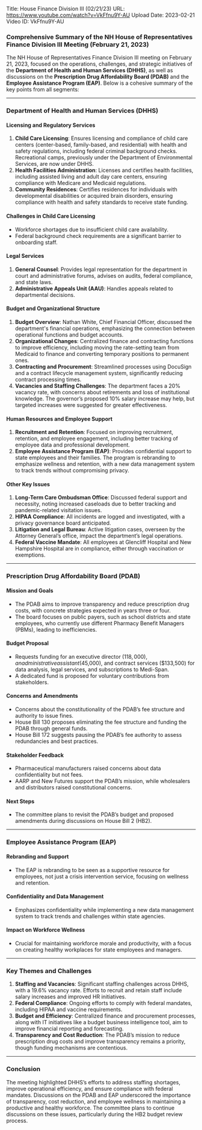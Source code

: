 Title: House Finance Division III (02/21/23)
URL: https://www.youtube.com/watch?v=VkFfnu9Y-AU
Upload Date: 2023-02-21
Video ID: VkFfnu9Y-AU

### Comprehensive Summary of the NH House of Representatives Finance Division III Meeting (February 21, 2023)

The NH House of Representatives Finance Division III meeting on February 21, 2023, focused on the operations, challenges, and strategic initiatives of the **Department of Health and Human Services (DHHS)**, as well as discussions on the **Prescription Drug Affordability Board (PDAB)** and the **Employee Assistance Program (EAP)**. Below is a cohesive summary of the key points from all segments:

---

### **Department of Health and Human Services (DHHS)**

#### **Licensing and Regulatory Services**
1. **Child Care Licensing**: Ensures licensing and compliance of child care centers (center-based, family-based, and residential) with health and safety regulations, including federal criminal background checks. Recreational camps, previously under the Department of Environmental Services, are now under DHHS.
2. **Health Facilities Administration**: Licenses and certifies health facilities, including assisted living and adult day care centers, ensuring compliance with Medicare and Medicaid regulations.
3. **Community Residences**: Certifies residences for individuals with developmental disabilities or acquired brain disorders, ensuring compliance with health and safety standards to receive state funding.

#### **Challenges in Child Care Licensing**
- Workforce shortages due to insufficient child care availability.
- Federal background check requirements are a significant barrier to onboarding staff.

#### **Legal Services**
1. **General Counsel**: Provides legal representation for the department in court and administrative forums, advises on audits, federal compliance, and state laws.
2. **Administrative Appeals Unit (AAU)**: Handles appeals related to departmental decisions.

#### **Budget and Organizational Structure**
1. **Budget Overview**: Nathan White, Chief Financial Officer, discussed the department's financial operations, emphasizing the connection between operational functions and budget accounts.
2. **Organizational Changes**: Centralized finance and contracting functions to improve efficiency, including moving the rate-setting team from Medicaid to finance and converting temporary positions to permanent ones.
3. **Contracting and Procurement**: Streamlined processes using DocuSign and a contract lifecycle management system, significantly reducing contract processing times.
4. **Vacancies and Staffing Challenges**: The department faces a 20% vacancy rate, with concerns about retirements and loss of institutional knowledge. The governor’s proposed 10% salary increase may help, but targeted increases were suggested for greater effectiveness.

#### **Human Resources and Employee Support**
1. **Recruitment and Retention**: Focused on improving recruitment, retention, and employee engagement, including better tracking of employee data and professional development.
2. **Employee Assistance Program (EAP)**: Provides confidential support to state employees and their families. The program is rebranding to emphasize wellness and retention, with a new data management system to track trends without compromising privacy.

#### **Other Key Issues**
1. **Long-Term Care Ombudsman Office**: Discussed federal support and necessity, noting increased caseloads due to better tracking and pandemic-related visitation issues.
2. **HIPAA Compliance**: All incidents are logged and investigated, with a privacy governance board anticipated.
3. **Litigation and Legal Bureau**: Active litigation cases, overseen by the Attorney General’s office, impact the department’s legal operations.
4. **Federal Vaccine Mandate**: All employees at Glencliff Hospital and New Hampshire Hospital are in compliance, either through vaccination or exemptions.

---

### **Prescription Drug Affordability Board (PDAB)**

#### **Mission and Goals**
- The PDAB aims to improve transparency and reduce prescription drug costs, with concrete strategies expected in years three or four.
- The board focuses on public payers, such as school districts and state employees, who currently use different Pharmacy Benefit Managers (PBMs), leading to inefficiencies.

#### **Budget Proposal**
- Requests funding for an executive director ($118,000), an administrative assistant ($45,000), and contract services ($133,500) for data analysis, legal services, and subscriptions to Medi-Span.
- A dedicated fund is proposed for voluntary contributions from stakeholders.

#### **Concerns and Amendments**
- Concerns about the constitutionality of the PDAB’s fee structure and authority to issue fines.
- House Bill 130 proposes eliminating the fee structure and funding the PDAB through general funds.
- House Bill 172 suggests pausing the PDAB’s fee authority to assess redundancies and best practices.

#### **Stakeholder Feedback**
- Pharmaceutical manufacturers raised concerns about data confidentiality but not fees.
- AARP and New Futures support the PDAB’s mission, while wholesalers and distributors raised constitutional concerns.

#### **Next Steps**
- The committee plans to revisit the PDAB’s budget and proposed amendments during discussions on House Bill 2 (HB2).

---

### **Employee Assistance Program (EAP)**

#### **Rebranding and Support**
- The EAP is rebranding to be seen as a supportive resource for employees, not just a crisis intervention service, focusing on wellness and retention.

#### **Confidentiality and Data Management**
- Emphasizes confidentiality while implementing a new data management system to track trends and challenges within state agencies.

#### **Impact on Workforce Wellness**
- Crucial for maintaining workforce morale and productivity, with a focus on creating healthy workplaces for state employees and managers.

---

### **Key Themes and Challenges**
1. **Staffing and Vacancies**: Significant staffing challenges across DHHS, with a 19.6% vacancy rate. Efforts to recruit and retain staff include salary increases and improved HR initiatives.
2. **Federal Compliance**: Ongoing efforts to comply with federal mandates, including HIPAA and vaccine requirements.
3. **Budget and Efficiency**: Centralized finance and procurement processes, along with IT initiatives like a budget business intelligence tool, aim to improve financial reporting and forecasting.
4. **Transparency and Cost Reduction**: The PDAB’s mission to reduce prescription drug costs and improve transparency remains a priority, though funding mechanisms are contentious.

---

### **Conclusion**
The meeting highlighted DHHS’s efforts to address staffing shortages, improve operational efficiency, and ensure compliance with federal mandates. Discussions on the PDAB and EAP underscored the importance of transparency, cost reduction, and employee wellness in maintaining a productive and healthy workforce. The committee plans to continue discussions on these issues, particularly during the HB2 budget review process.
